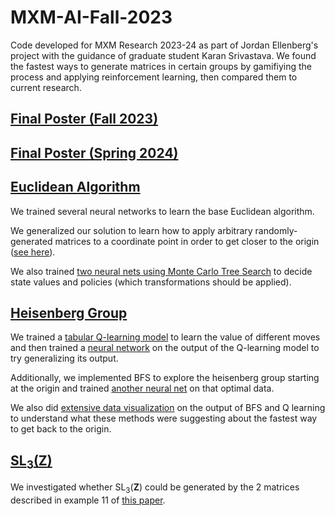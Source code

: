 # MXM-AI-Fall-2023

Code developed for MXM Research 2023-24 as part of Jordan Ellenberg's project with the guidance of graduate student Karan Srivastava. We found the fastest ways to generate matrices in certain groups by gamifiying the process and applying reinforcement learning, then compared them to current research.

## [Final Poster (Fall 2023)](https://github.com/dgconway/MXM-AI-Fall-2023/blob/main/MXM_AI_Poster_F23.pdf)

## [Final Poster (Spring 2024)](https://github.com/dgconway/MXM-AI-Fall-2023/blob/main/MXM_AI_Poster_SP24.pdf)

## [Euclidean Algorithm](https://en.wikipedia.org/wiki/Euclidean_algorithm)

We trained several neural networks to learn the base Euclidean algorithm.

We generalized our solution to learn how to apply arbitrary randomly-generated matrices to a coordinate point in order to get closer to the origin ([see here](Euclidean/Donald/2_random_matrices/)).

We also trained [two neural nets using Monte Carlo Tree Search](Euclidean/Alex/deep_mcts.ipynb) to decide state values and policies (which transformations should be applied).

## [Heisenberg Group](https://en.wikipedia.org/wiki/Heisenberg_group)

We trained a [tabular Q-learning model](heisenberg_group/Q_Learning/Q_learning_to_origin.ipynb) to learn the value of different moves and then trained a [neural network](heisenberg_group/Neural_Nets/heisenberg_NN_Q_learning.ipynb) on the output of the Q-learning model to try generalizing its output.

Additionally, we implemented BFS to explore the heisenberg group starting at the origin and trained [another neural net](heisenberg_group/Neural_Nets/bfs_NN.ipynb) on that optimal data.

We also did [extensive data visualization](heisenberg_group/Visualizations/) on the output of BFS and Q learning to understand what these methods were suggesting about the fastest way to get back to the origin.

## [SL<sub>3</sub>(**Z**)](https://en.wikipedia.org/wiki/Special_linear_group)

We investigated whether SL<sub>3</sub>(**Z**) could be generated by the 2 matrices described in example 11 of [this paper](https://www.ams.org/journals/notices/201906/rnoti-p905.pdf).
